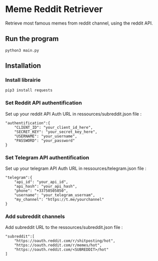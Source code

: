 # Meme Reddit Retriever

Retrieve most famous memes from reddit channel, using the reddit API.

## Run the program 

```python3 main.py```

## Installation

### Install librairie
```pip3 install requests```

### Set Reddit API authentification 
Set up your reddit API Auth URL in ressources/subreddit.json file : 
```
"authentification":{
    "CLIENT_ID": "your_client_id_here", 
    "SECRET_KEY": "your_secret_key_here",
    "USERNAME": "your_username",
    "PASSWORD": "your_password"
}

```

### Set Telegram API authentification 
Set up your telegram API Auth URL in ressources/telegram.json file : 
```
"telegram":{
    "api_id": "your_api_id",
    "api_hash": "your_api_hash",
    "phone": "+33750505050",
    "username": "your_telegram_usernam",
    "my_channel": "https://t.me/yourchannel"
}

```

### Add subreddit channels
Add subreddit URL to the ressources/subreddit.json file : 
```
"subreddit":[
    "https://oauth.reddit.com/r/shitposting/hot", 
    "https://oauth.reddit.com/r/memes/hot", 
    "https://oauth.reddit.com/<SUBREDDIT>/hot"
]

```